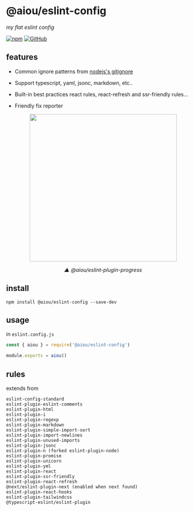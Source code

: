 # @aiou/eslint-config
*my flat eslint config*

[![npm](https://img.shields.io/npm/v/@aiou/eslint-config)](https://www.npmjs.com/package/@aiou/eslint-config) [![GitHub](https://img.shields.io/npm/l/@aiou/eslint-config)](https://github.com/JiangWeixian/eslint-config/tree/master/packages/default) 

## features

- Common ignore patterns from [nodejs's gitignore](https://github.com/github/gitignore/blob/master/Node.gitignore)
- Support typescript, yaml, jsonc, markdown, etc..
- Built-in best practices react rules, react-refresh and ssr-friendly rules...
- Friendly fix reporter

    <div align='center'>

    <img src="https://user-images.githubusercontent.com/6839576/148364688-6a9fa8ac-94a3-4897-89fc-a3b64606e93c.png" width="400px" />

    *▲ @aiou/eslint-plugin-progress*

    </div>

## install

```console
npm install @aiou/eslint-config --save-dev
```

## usage

in `eslint.config.js`

```js
const { aiou } = require('@aiou/eslint-config')

module.exports = aiou()
```
    
## rules

extends from 

```console
eslint-config-standard
eslint-plugin-eslint-comments
eslint-plugin-html
eslint-plugin-i
eslint-plugin-regexp
eslint-plugin-markdown
eslint-plugin-simple-import-sort
eslint-plugin-import-newlines
eslint-plugin-unused-imports
eslint-plugin-jsonc
eslint-plugin-n (forked eslint-plugin-node)
eslint-plugin-promise
eslint-plugin-unicorn
eslint-plugin-yml
eslint-plugin-react
eslint-plugin-ssr-friendly
eslint-plugin-react-refresh
@next/eslint-plugin-next (enabled when next found)
eslint-plugin-react-hooks
eslint-plugin-tailwindcss
@typescript-eslint/eslint-plugin
```
